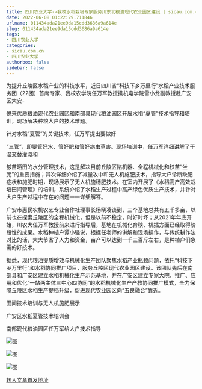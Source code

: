 ```yaml
---
title: 四川农业大学->我校水稻栽培专家服务川东北粮油现代农业园区建设 | sicau.com.cn
date: 2022-06-08 01:22:29.711846
urlname: 011434ada21ee9da15cdd3686a9a614e
slug: 011434ada21ee9da15cdd3686a9a614e
tags: 
- 四川农业大学
categories:
- sicau.com.cn
- 四川农业大学
authorbox: false
sidebar: false
---
```

为提升丘陵区水稻产业的科技水平，近日四川省“科技下乡万里行”水稻产业技术服务团（22团）首席专家、我校农学院任万军教授携机电学院雷小龙副教授赴广安区大安-

悦来优质粮油现代农业园区和南部县现代粮油园区开展水稻“夏管”技术指导和培训，现场解决种粮大户的技术难题。

针对水稻“夏管”的关键技术，任万军提出要做好

“三管”，即要管好水、管好肥和管好病虫草害。现场培训中，任万军详细讲解了干湿交替灌溉和
<!--more-->
够苗晒田的水分管理技术，这是解决目前丘陵区陷机器、全程机械化和秧苗“坐蔸”的重要措施；其次详细介绍了减量攻中和无人机施肥技术，指导大户诊断缺肥症状和施肥时期，现场展示了无人机施穗肥技术。在室内开展了《水稻高产高效栽培田间管理》的培训，系统介绍了水稻生产过程中高产绿色优质生产技术，并针对大户生产过程中存在的问题一一详细解答。

广安市惠民农机农艺专业合作社理事长杨晓凌谈到，三个基地总共有五千多亩，以前也在探索丘陵区的全程机械化，但是以前不稳定，时好时坏；从2021年年底开始，川农大任万军教授前来进行指导后，基地在机械化育秧、机插方面已经取得阶段性的成果。水稻种植户谭小强说，根据任老师的讲解和现场操作，与传统耕作法对比的话，大大节省了人力和资金，亩产可以达到一千三百斤左右，是种植户们急需的好技术。

据悉，现代粮油提质增效与机械化生产团队聚焦水稻产业瓶颈问题，依托“科技下乡万里行”和水稻协同推广项目，服务丘陵区现代农业园区建设。该团队先后在南部县和广安区建立水稻机械化生产示范基地，并在广安区建立专家大院，推广、应用和优化“一站两主体三中心四协同”的水稻机械化生产产教协同推广模式，全力保障丘陵区水稻生产提档升级，促进现代农业园区向“五良融合”靠近。

田间技术培训与无人机施肥展示

广安区水稻夏管技术培训会

南部现代粮油园区任万军给大户技术指导

![图](https://news.sicau.edu.cn/__local/F/31/18/63D650F199488D41B0C1A22C690_53548C2A_24692.jpg)

![图](https://news.sicau.edu.cn/__local/1/E3/5C/2CA4F91A8F860FAD24C42388F46_03CEE59C_207AD.jpg)

![图](https://news.sicau.edu.cn/__local/A/23/E7/04727F609F9593E4EA25E3FA67F_58042F3A_58C55.jpg)

[转入文章首发地址](https://news.sicau.edu.cn/info/1078/68189.htm)